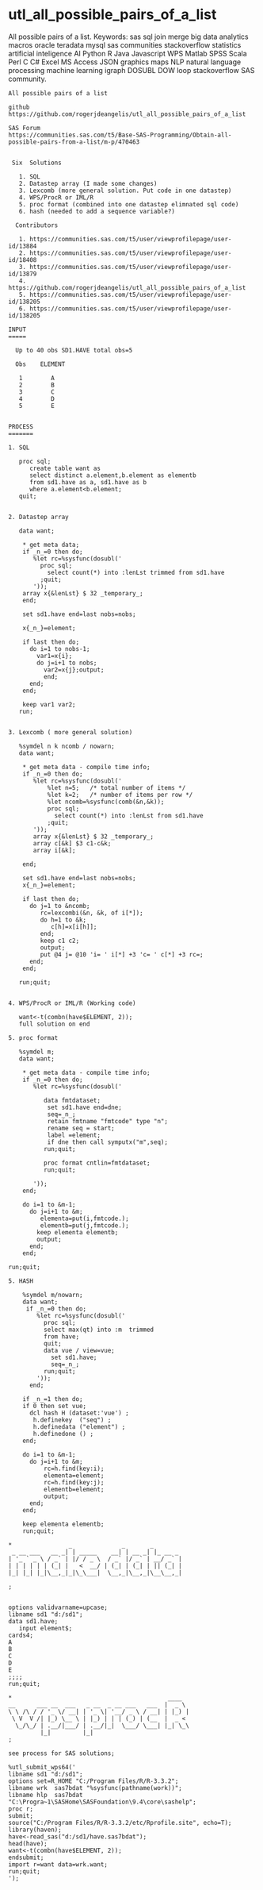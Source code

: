 # utl_all_possible_pairs_of_a_list
All possible pairs of a list. Keywords: sas sql join merge big data analytics macros oracle teradata mysql sas communities stackoverflow statistics artificial inteligence AI Python R Java Javascript WPS Matlab SPSS Scala Perl C C# Excel MS Access JSON graphics maps NLP natural language processing machine learning igraph DOSUBL DOW loop stackoverflow SAS community.

    All possible pairs of a list

    github
    https://github.com/rogerjdeangelis/utl_all_possible_pairs_of_a_list

    SAS Forum
    https://communities.sas.com/t5/Base-SAS-Programming/Obtain-all-possible-pairs-from-a-list/m-p/470463


     Six  Solutions

       1. SQL
       2. Datastep array (I made some changes)
       3. Lexcomb (more general solution. Put code in one datastep)
       4. WPS/ProcR or IML/R
       5. proc format (combined into one datastep elimnated sql code)
       6. hash (needed to add a sequence variable?)

      Contributors

       1. https://communities.sas.com/t5/user/viewprofilepage/user-id/13884
       2. https://communities.sas.com/t5/user/viewprofilepage/user-id/18408
       3. https://communities.sas.com/t5/user/viewprofilepage/user-id/13879
       4. https://github.com/rogerjdeangelis/utl_all_possible_pairs_of_a_list
       5. https://communities.sas.com/t5/user/viewprofilepage/user-id/138205
       6. https://communities.sas.com/t5/user/viewprofilepage/user-id/138205

    INPUT
    =====

      Up to 40 obs SD1.HAVE total obs=5

      Obs    ELEMENT

       1        A
       2        B
       3        C
       4        D
       5        E


    PROCESS
    =======

    1. SQL

       proc sql;
          create table want as
          select distinct a.element,b.element as elementb
          from sd1.have as a, sd1.have as b
          where a.element<b.element;
       quit;


    2. Datastep array

       data want;

        * get meta data;
        if _n_=0 then do;
           %let rc=%sysfunc(dosubl('
             proc sql;
               select count(*) into :lenLst trimmed from sd1.have
             ;quit;
           '));
        array x{&lenLst} $ 32 _temporary_;
        end;

        set sd1.have end=last nobs=nobs;

        x{_n_}=element;

        if last then do;
          do i=1 to nobs-1;
            var1=x{i};
            do j=i+1 to nobs;
              var2=x{j};output;
              end;
          end;
        end;

        keep var1 var2;
       run;


    3. Lexcomb ( more general solution)

       %symdel n k ncomb / nowarn;
       data want;

        * get meta data - compile time info;
        if _n_=0 then do;
           %let rc=%sysfunc(dosubl('
               %let n=5;   /* total number of items */
               %let k=2;   /* number of items per row */
               %let ncomb=%sysfunc(comb(&n,&k));
               proc sql;
                 select count(*) into :lenLst from sd1.have
               ;quit;
           '));
           array x{&lenLst} $ 32 _temporary_;
           array c[&k] $3 c1-c&k;
           array i[&k];

        end;

        set sd1.have end=last nobs=nobs;
        x{_n_}=element;

        if last then do;
          do j=1 to &ncomb;
             rc=lexcombi(&n, &k, of i[*]);
             do h=1 to &k;
                c[h]=x[i[h]];
             end;
             keep c1 c2;
             output;
             put @4 j= @10 'i= ' i[*] +3 'c= ' c[*] +3 rc=;
          end;
        end;

       run;quit;


    4. WPS/ProcR or IML/R (Working code)

       want<-t(combn(have$ELEMENT, 2));
       full solution on end

    5. proc format

       %symdel m;
       data want;

        * get meta data - compile time info;
        if _n_=0 then do;
           %let rc=%sysfunc(dosubl('

              data fmtdataset;
               set sd1.have end=dne;
               seq=_n_;
               retain fmtname "fmtcode" type "n";
               rename seq = start;
               label =element;
               if dne then call symputx("m",seq);
              run;quit;

              proc format cntlin=fmtdataset;
              run;quit;

           '));
        end;

        do i=1 to &m-1;
          do j=i+1 to &m;
             elementa=put(i,fmtcode.);
             elementb=put(j,fmtcode.);
            keep elementa elementb;
            output;
          end;
        end;

    run;quit;

    5. HASH

        %symdel m/nowarn;
        data want;
         if _n_=0 then do;
            %let rc=%sysfunc(dosubl('
              proc sql;
              select max(qt) into :m  trimmed
              from have;
              quit;
              data vue / view=vue;
                set sd1.have;
                seq=_n_;
              run;quit;
            '));
          end;

        if _n_=1 then do;
        if 0 then set vue;
          dcl hash H (dataset:'vue') ;
           h.definekey  ("seq") ;
           h.definedata ("element") ;
           h.definedone () ;
        end;

        do i=1 to &m-1;
          do j=i+1 to &m;
              rc=h.find(key:i);
              elementa=element;
              rc=h.find(key:j);
              elementb=element;
              output;
          end;
        end;

        keep elementa elementb;
        run;quit;

    *                _              _       _
     _ __ ___   __ _| | _____    __| | __ _| |_ __ _
    | '_ ` _ \ / _` | |/ / _ \  / _` |/ _` | __/ _` |
    | | | | | | (_| |   <  __/ | (_| | (_| | || (_| |
    |_| |_| |_|\__,_|_|\_\___|  \__,_|\__,_|\__\__,_|

    ;


    options validvarname=upcase;
    libname sd1 "d:/sd1";
    data sd1.have;
       input element$;
    cards4;
    A
    B
    C
    D
    E
    ;;;;
    run;quit;

    *                                            ____
    __      ___ __  ___   _ __  _ __ ___   ___  |  _ \
    \ \ /\ / / '_ \/ __| | '_ \| '__/ _ \ / __| | |_) |
     \ V  V /| |_) \__ \ | |_) | | | (_) | (__  |  _ <
      \_/\_/ | .__/|___/ | .__/|_|  \___/ \___| |_| \_\
             |_|         |_|
    ;

    see process for SAS solutions;

    %utl_submit_wps64('
    libname sd1 "d:/sd1";
    options set=R_HOME "C:/Program Files/R/R-3.3.2";
    libname wrk  sas7bdat "%sysfunc(pathname(work))";
    libname hlp  sas7bdat "C:\Progra~1\SASHome\SASFoundation\9.4\core\sashelp";
    proc r;
    submit;
    source("C:/Program Files/R/R-3.3.2/etc/Rprofile.site", echo=T);
    library(haven);
    have<-read_sas("d:/sd1/have.sas7bdat");
    head(have);
    want<-t(combn(have$ELEMENT, 2));
    endsubmit;
    import r=want data=wrk.want;
    run;quit;
    ');
